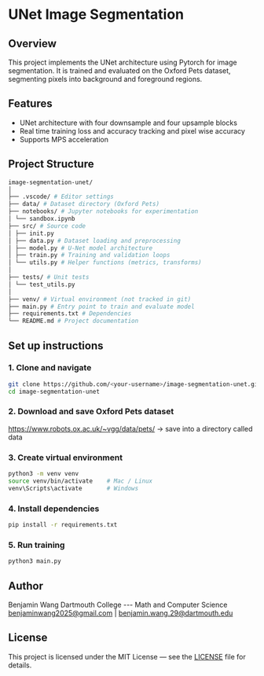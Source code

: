 # UNet Image Segmentation

## Overview
This project implements the UNet architecture using Pytorch for image segmentation. It is trained and evaluated on the Oxford Pets dataset, segmenting pixels into background and foreground regions.

## Features
- UNet architecture with four downsample and four upsample blocks
- Real time training loss and accuracy tracking and pixel wise accuracy
- Supports MPS acceleration

## Project Structure
```bash
image-segmentation-unet/
│
├── .vscode/ # Editor settings
├── data/ # Dataset directory (Oxford Pets)
├── notebooks/ # Jupyter notebooks for experimentation
│ └── sandbox.ipynb
├── src/ # Source code
│ ├── init.py
│ ├── data.py # Dataset loading and preprocessing
│ ├── model.py # U-Net model architecture
│ ├── train.py # Training and validation loops
│ └── utils.py # Helper functions (metrics, transforms)
│
├── tests/ # Unit tests
│ └── test_utils.py
│
├── venv/ # Virtual environment (not tracked in git)
├── main.py # Entry point to train and evaluate model
├── requirements.txt # Dependencies
└── README.md # Project documentation
```
## Set up instructions

### 1. Clone and navigate
```bash
git clone https://github.com/<your-username>/image-segmentation-unet.git
cd image-segmentation-unet
```
### 2. Download and save Oxford Pets dataset
https://www.robots.ox.ac.uk/~vgg/data/pets/
-> save into a directory called data

### 3. Create virtual environment
```bash
python3 -m venv venv
source venv/bin/activate    # Mac / Linux
venv\Scripts\activate       # Windows
```
### 4. Install dependencies
```bash
pip install -r requirements.txt
```
### 5. Run training
```bash
python3 main.py
```

## Author
Benjamin Wang
Dartmouth College --- Math and Computer Science
benjaminwang2025@gmail.com | benjamin.wang.29@dartmouth.edu

## License
This project is licensed under the MIT License — see the [LICENSE](LICENSE) file for details.



